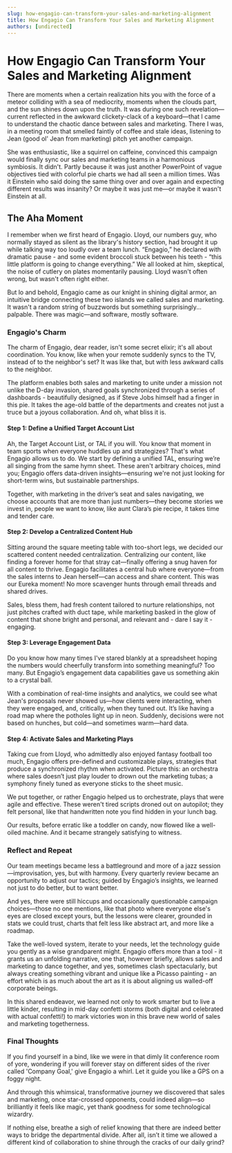 ```yaml
---
slug: how-engagio-can-transform-your-sales-and-marketing-alignment
title: How Engagio Can Transform Your Sales and Marketing Alignment
authors: [undirected]
---
```



# How Engagio Can Transform Your Sales and Marketing Alignment

There are moments when a certain realization hits you with the force of a meteor colliding with a sea of mediocrity, moments when the clouds part, and the sun shines down upon the truth. It was during one such revelation—current reflected in the awkward clickety-clack of a keyboard—that I came to understand the chaotic dance between sales and marketing. There I was, in a meeting room that smelled faintly of coffee and stale ideas, listening to Jean (good ol' Jean from marketing) pitch yet another campaign.

She was enthusiastic, like a squirrel on caffeine, convinced this campaign would finally sync our sales and marketing teams in a harmonious symbiosis. It didn't. Partly because it was just another PowerPoint of vague objectives tied with colorful pie charts we had all seen a million times. Was it Einstein who said doing the same thing over and over again and expecting different results was insanity? Or maybe it was just me—or maybe it wasn't Einstein at all.

## The Aha Moment

I remember when we first heard of Engagio. Lloyd, our numbers guy, who normally stayed as silent as the library's history section, had brought it up while talking way too loudly over a team lunch. “Engagio,” he declared with dramatic pause - and some evident broccoli stuck between his teeth - “this little platform is going to change everything.” We all looked at him, skeptical, the noise of cutlery on plates momentarily pausing. Lloyd wasn't often wrong, but wasn't often right either.

But lo and behold, Engagio came as our knight in shining digital armor, an intuitive bridge connecting these two islands we called sales and marketing. It wasn't a random string of buzzwords but something surprisingly... palpable. There was magic—and software, mostly software.

### Engagio's Charm

The charm of Engagio, dear reader, isn't some secret elixir; it's all about coordination. You know, like when your remote suddenly syncs to the TV, instead of to the neighbor's set? It was like that, but with less awkward calls to the neighbor. 

The platform enables both sales and marketing to unite under a mission not unlike the D-day invasion, shared goals synchronized through a series of dashboards - beautifully designed, as if Steve Jobs himself had a finger in this pie. It takes the age-old battle of the departments and creates not just a truce but a joyous collaboration. And oh, what bliss it is.

#### Step 1: Define a Unified Target Account List

Ah, the Target Account List, or TAL if you will. You know that moment in team sports when everyone huddles up and strategizes? That's what Engagio allows us to do. We start by defining a unified TAL, ensuring we’re all singing from the same hymn sheet. These aren't arbitrary choices, mind you; Engagio offers data-driven insights—ensuring we're not just looking for short-term wins, but sustainable partnerships.

Together, with marketing in the driver’s seat and sales navigating, we choose accounts that are more than just numbers—they become stories we invest in, people we want to know, like aunt Clara’s pie recipe, it takes time and tender care. 

#### Step 2: Develop a Centralized Content Hub

Sitting around the square meeting table with too-short legs, we decided our scattered content needed centralization. Centralizing our content, like finding a forever home for that stray cat—finally offering a snug haven for all content to thrive. Engagio facilitates a central hub where everyone—from the sales interns to Jean herself—can access and share content. This was our Eureka moment! No more scavenger hunts through email threads and shared drives.

Sales, bless them, had fresh content tailored to nurture relationships, not just pitches crafted with duct tape, while marketing basked in the glow of content that shone bright and personal, and relevant and - dare I say it - engaging.

#### Step 3: Leverage Engagement Data

Do you know how many times I've stared blankly at a spreadsheet hoping the numbers would cheerfully transform into something meaningful? Too many. But Engagio’s engagement data capabilities gave us something akin to a crystal ball. 

With a combination of real-time insights and analytics, we could see what Jean's proposals never showed us—how clients were interacting, when they were engaged, and, critically, when they tuned out. It’s like having a road map where the potholes light up in neon. Suddenly, decisions were not based on hunches, but cold—and sometimes warm—hard data.

#### Step 4: Activate Sales and Marketing Plays

Taking cue from Lloyd, who admittedly also enjoyed fantasy football too much, Engagio offers pre-defined and customizable plays, strategies that produce a synchronized rhythm when activated. Picture this: an orchestra where sales doesn’t just play louder to drown out the marketing tubas; a symphony finely tuned as everyone sticks to the sheet music.

We put together, or rather Engagio helped us to orchestrate, plays that were agile and effective. These weren't tired scripts droned out on autopilot; they felt personal, like that handwritten note you find hidden in your lunch bag. 

Our results, before erratic like a toddler on candy, now flowed like a well-oiled machine. And it became strangely satisfying to witness.

### Reflect and Repeat

Our team meetings became less a battleground and more of a jazz session—improvisation, yes, but with harmony. Every quarterly review became an opportunity to adjust our tactics; guided by Engagio’s insights, we learned not just to do better, but to want better. 

And yes, there were still hiccups and occasionally questionable campaign choices—those no one mentions, like that photo where everyone else's eyes are closed except yours, but the lessons were clearer, grounded in stats we could trust, charts that felt less like abstract art, and more like a roadmap.

Take the well-loved system, iterate to your needs, let the technology guide you gently as a wise grandparent might. Engagio offers more than a tool - it grants us an unfolding narrative, one that, however briefly, allows sales and marketing to dance together, and yes, sometimes clash spectacularly, but always creating something vibrant and unique like a Picasso painting - an effort which is as much about the art as it is about aligning us walled-off corporate beings.

In this shared endeavor, we learned not only to work smarter but to live a little kinder, resulting in mid-day confetti storms (both digital and celebrated with actual confetti!) to mark victories won in this brave new world of sales and marketing togetherness.

### Final Thoughts

If you find yourself in a bind, like we were in that dimly lit conference room of yore, wondering if you will forever stay on different sides of the river called 'Company Goal,' give Engagio a whirl. Let it guide you like a GPS on a foggy night.

And through this whimsical, transformative journey we discovered that sales and marketing, once star-crossed opponents, could indeed align—so brilliantly it feels like magic, yet thank goodness for some technological wizardry.

If nothing else, breathe a sigh of relief knowing that there are indeed better ways to bridge the departmental divide. After all, isn’t it time we allowed a different kind of collaboration to shine through the cracks of our daily grind?